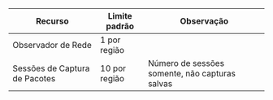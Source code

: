 | Recurso | Limite padrão | Observação |
| --- | --- | --- |
| Observador de Rede | 1 por região  | |
| Sessões de Captura de Pacotes |10 por região |Número de sessões somente, não capturas salvas |


